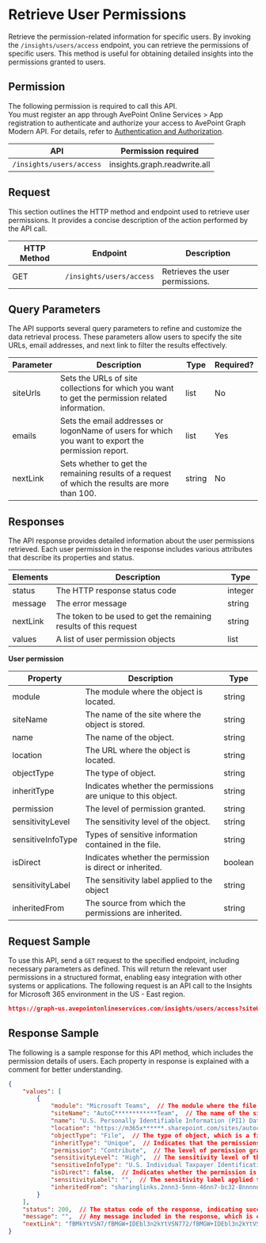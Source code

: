 # Retrieve User Permissions

Retrieve the permission-related information for specific users. By invoking the `/insights/users/access` endpoint, you can retrieve the permissions of specific users. This method is useful for obtaining detailed insights into the permissions granted to users. 

## Permission 

The following permission is required to call this API.  
You must register an app through AvePoint Online Services > App registration to authenticate and authorize your access to AvePoint Graph Modern API. For details, refer to [Authentication and Authorization](https://learn.avepoint.com/docs/Use-AvePoint-Graph-Modern-API.html#authentication-and-authorization).

| API     | Permission required | 
|-------------------|---------------|
| `/insights/users/access` | insights.graph.readwrite.all |

## Request 

This section outlines the HTTP method and endpoint used to retrieve user permissions. It provides a concise description of the action performed by the API call. 

| HTTP Method | Endpoint | Description |
| --- | --- | --- |
| GET | `/insights/users/access` | Retrieves the user permissions. |


## Query Parameters

The API supports several query parameters to refine and customize the data retrieval process. These parameters allow users to specify the site URLs, email addresses, and next link to filter the results effectively.


| Parameter  | Description                                                                 | Type   | Required? |
|------------|-----------------------------------------------------------------------------|--------|-----------|
| siteUrls | Sets the URLs of site collections for which you want to get the permission related information. | list  | No        |
| emails | Sets the email addresses or logonName of users for which you want to export the permission report. | list  | Yes        |
| nextLink | Sets whether to get the remaining results of a request of which the results are more than 100. | string | No        |


[we have logonName Loginname and principal name? which one is it?]: # 

## Responses

The API response provides detailed information about the user permissions retrieved. Each user permission in the response includes various attributes that describe its properties and status.

| Elements | Description                                      | Type    |
|----------|--------------------------------------------------|---------|
| status   | The HTTP response status code                    | integer |
| message  | The error message                                | string  |
| nextLink | The token to be used to get the remaining results of this request | string  |
| values   | A list of user permission objects               | list   |

**User permission**

| Property           | Description            | Type    |
|--------------------|------------------|---------|
| module             | The module where the object is located.               | string  |
| siteName           | The name of the site where the object is stored.     | string  |
| name               | The name of the object.                           | string  |
| location           | The URL where the object is located.             | string  |
| objectType         | The type of object.             | string  |
| inheritType        | Indicates whether the permissions are unique to this object.      | string  |
| permission         | The level of permission granted.                    | string  |
| sensitivityLevel   | The sensitivity level of the object.               | string  |
| sensitiveInfoType  | Types of sensitive information contained in the file. |string  |
| isDirect           | Indicates whether the permission is direct or inherited.               | boolean |
| sensitivityLabel   | The sensitivity label applied to the object          | string  |
| inheritedFrom      | The source from which the permissions are inherited.                     | string  |

## Request Sample

To use this API, send a `GET` request to the specified endpoint, including necessary parameters as defined. This will return the relevant user permissions in a structured format, enabling easy integration with other systems or applications. The following request is an API call to the Insights for Microsoft 365 environment in the US - East region.

```json
https://graph-us.avepointonlineservices.com/insights/users/access?siteUrls=https%3A%2F%2Fm********.sharepoint.com%2Fsites%2Fj*******m01&siteUrls=https%3A%2F%2Fm*****.sharepoint.com%2Fsites%2Fjuly2022publict****&emails=insights****001_j***insightstest.onmicrosoft.com%23ext%23%40m******.onmicrosoft.com&emails=insights******003_j****insightstest.onmicrosoft.com%23ext%23%40m********.onmicrosoft.com
```

## Response Sample  

The following is a sample response for this API method, which includes the permission details of users. Each property in response is explained with a comment for better understanding.

```json
{
    "values": [
        {
            "module": "Microsoft Teams",  // The module where the file is located.
            "siteName": "AutoC************Team",  // The name of the site where the file is stored.
            "name": "U.S. Personally Identifiable Information (PII) Data-High.docx",  // The name of the file.
            "location": "https://m365x******.sharepoint.com/sites/autocreated********team/shared documents/general/u.s. personally identifiable information (pii) data-high.docx",  // The URL where the file is located. 
            "objectType": "File",  // The type of object, which is a file in this case.
            "inheritType": "Unique",  // Indicates that the permissions are unique to this file.
            "permission": "Contribute",  // The level of permission granted.
            "sensitivityLevel": "High",  // The sensitivity level of the file.
            "sensitiveInfoType": "U.S. Individual Taxpayer Identification Number (ITIN), U.S. Social Security Number (SSN), U.S. / U.K. Passport Number",  // Types of sensitive information contained in the file.
            "isDirect": false,  // Indicates whether the permission is direct or inherited.
            "sensitivityLabel": "",  // The sensitivity label applied to the file, which is empty in this case.
            "inheritedFrom": "sharinglinks.2nnn3-5nnn-46nn7-bc32-8nnnnnnnnn.flexible.8nnnnnnnnn-c62b0-c62b0-c62b0-c62b0"  // The source from which the permissions are inherited.
        }
    ],
    "status": 200,  // The status code of the response, indicating success.
    "message": "",  // Any message included in the response, which is empty in this case.
    "nextLink": "fBMkYtVSN7/fBMGW+IDEbl3n2kYtVSN772/fBMGW+IDEbl3n2kYtVSN7fBMGW+IDEbl3n2kYtVSN7KyI3/0SeNe2gz8WjwRAJpKFfBMGW+IDEbl3n2kYtVSN7Fyx+eX/zgxCVPhsSowunsQcfDfBMGW+IDEbl3n2kYtVSN7LSZ76fBMGW+IDEbl3n2kYtVSN7KYyGQ=="  // The next link for pagination, if more data is available.
}
```